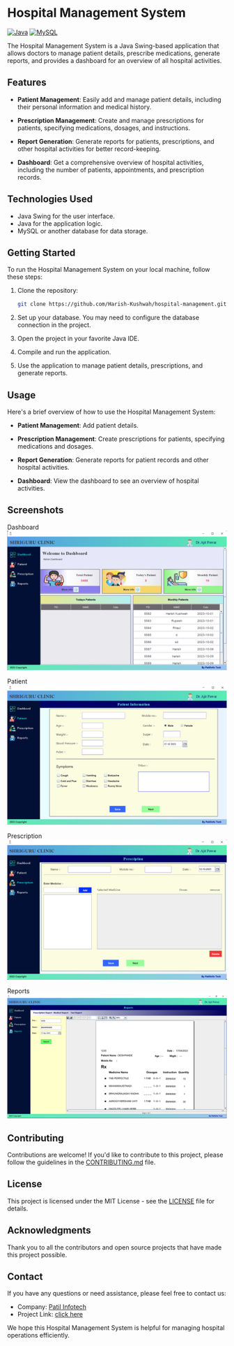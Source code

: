 # Hospital Management System
[![Java](https://img.shields.io/badge/Java-8+-blue.svg)](https://www.oracle.com/java/technologies/javase-downloads.html)
 [![MySQL](https://img.shields.io/badge/MySQL-5.7+-orange.svg)](https://dev.mysql.com/downloads/mysql/5.7.html)

The Hospital Management System is a Java Swing-based application that allows doctors to manage patient details, prescribe medications, generate reports, and provides a dashboard for an overview of all hospital activities.

## Features

- **Patient Management**: Easily add and manage patient details, including their personal information and medical history.

- **Prescription Management**: Create and manage prescriptions for patients, specifying medications, dosages, and instructions.

- **Report Generation**: Generate reports for patients, prescriptions, and other hospital activities for better record-keeping.

- **Dashboard**: Get a comprehensive overview of hospital activities, including the number of patients, appointments, and prescription records.

## Technologies Used

- Java Swing for the user interface.
- Java for the application logic.
- MySQL or another database for data storage.

## Getting Started

To run the Hospital Management System on your local machine, follow these steps:

1. Clone the repository:

   ```bash
   git clone https://github.com/Harish-Kushwah/hospital-management.git
   ```

2. Set up your database. You may need to configure the database connection in the project.

3. Open the project in your favorite Java IDE.

4. Compile and run the application.

5. Use the application to manage patient details, prescriptions, and generate reports.

## Usage

Here's a brief overview of how to use the Hospital Management System:

- **Patient Management**: Add patient details.

- **Prescription Management**: Create prescriptions for patients, specifying medications and dosages.

- **Report Generation**: Generate reports for patient records and other hospital activities.

- **Dashboard**: View the dashboard to see an overview of hospital activities.

## Screenshots

Dashboard
![Screenshot 1](screenshots/dashboard.png)

Patient
![Screenshot 2](screenshots/patient.png)

Prescription
![Screenshot 3](screenshots/prescription.png)

Reports
![Screenshot 4](screenshots/report.png)

## Contributing

Contributions are welcome! If you'd like to contribute to this project, please follow the guidelines in the [CONTRIBUTING.md](CONTRIBUTING.md) file.

## License

This project is licensed under the MIT License - see the [LICENSE](LICENSE) file for details.

## Acknowledgments

Thank you to all the contributors and open source projects that have made this project possible.

## Contact

If you have any questions or need assistance, please feel free to contact us:

- Company: [Patil Infotech](mailto:patilinfotech.com)
- Project Link: [click here](https://github.com/Harish-Kushwah/HospitalManagement)

We hope this Hospital Management System is helpful for managing hospital operations efficiently.
